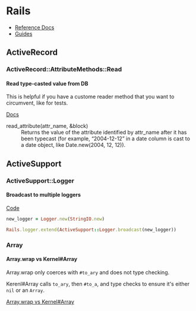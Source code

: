 # Rails

- [Reference Docs](https://api.rubyonrails.org/)
- [Guides](https://guides.rubyonrails.org/)

## ActiveRecord

### ActiveRecord::AttributeMethods::Read

#### Read type-casted value from DB

This is helpful if you have a custome reader method that you want to circumvent, like for tests.

[Docs](https://api.rubyonrails.org/classes/ActiveRecord/AttributeMethods/Read.html#method-i-read_attribute)

<dl>
  <dt>read_attribute(attr_name, &block)</dt>
  <dd>Returns the value of the attribute identified by attr_name after it has been typecast (for example, “2004-12-12” in a date column is cast to a date object, like Date.new(2004, 12, 12)).</dd>
</dl>

## ActiveSupport

### ActiveSupport::Logger

#### Broadcast to multiple loggers

[Code](https://github.com/rails/rails/blob/7-0-stable/activesupport/lib/active_support/logger.rb#L22-L23)

```ruby
new_logger = Logger.new(StringIO.new)

Rails.logger.extend(ActiveSupport::Logger.broadcast(new_logger))
```

### Array

#### Array.wrap vs Kernel#Array

Array.wrap only coerces with `#to_ary` and does not type checking.

Kerenl#Array calls `to_ary`, then `#to_a`, and type checks to ensure it's either `nil` or an `Array`.

[Array.wrap vs Kernel#Array]([url](https://www.mendelowski.com/docs/ruby/array-wrap-vs-kernel-array/))
